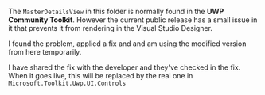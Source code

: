 ﻿The `MasterDetailsView` in this folder is normally found in the **UWP Community Toolkit**. However the current public release has a small issue in it that prevents it from rendering in the Visual Studio Designer.

I found the problem, applied a fix and and am using the modified version from here temporarily. 

I have shared the fix with the developer and they've checked in the fix. When it goes live, this will be replaced by the real one in `Microsoft.Toolkit.Uwp.UI.Controls`